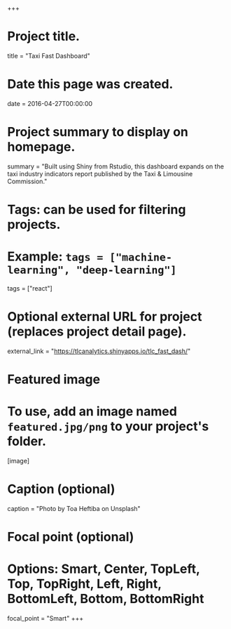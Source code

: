 +++
# Project title.
title = "Taxi Fast Dashboard"

# Date this page was created.
date = 2016-04-27T00:00:00

# Project summary to display on homepage.
summary = "Built using Shiny from Rstudio, this dashboard expands on the taxi industry indicators report published by the Taxi & Limousine Commission."

# Tags: can be used for filtering projects.
# Example: `tags = ["machine-learning", "deep-learning"]`
tags = ["react"]

# Optional external URL for project (replaces project detail page).
external_link = "https://tlcanalytics.shinyapps.io/tlc_fast_dash/"

# Featured image
# To use, add an image named `featured.jpg/png` to your project's folder. 
[image]
  # Caption (optional)
  caption = "Photo by Toa Heftiba on Unsplash"

  # Focal point (optional)
  # Options: Smart, Center, TopLeft, Top, TopRight, Left, Right, BottomLeft, Bottom, BottomRight
  focal_point = "Smart"
+++
